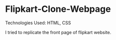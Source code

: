 # Flipkart-Clone-Webpage

Technologies Used: HTML, CSS

I tried to replicate the front page of flipkart website.
